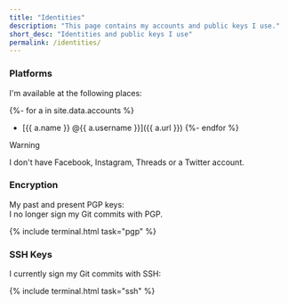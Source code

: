 ```yaml
---
title: "Identities"
description: "This page contains my accounts and public keys I use."
short_desc: "Identities and public keys I use"
permalink: /identities/
---
```


### Platforms

I'm available at the following places:

<!-- markdownlint-disable MD007 MD032 -->

{%- for a in site.data.accounts %}
  - [{{ a.name }} @{{ a.username }}]({{ a.url }})
{%- endfor %}

<!-- markdownlint-enable MD007 MD032 -->

> [!WARNING]
> I don't have Facebook, Instagram, Threads or a Twitter account.

### Encryption

My past and present PGP keys:  
I no longer sign my Git commits with PGP.

{% include terminal.html task="pgp" %}

### SSH Keys

I currently sign my Git commits with SSH:

{% include terminal.html task="ssh" %}

